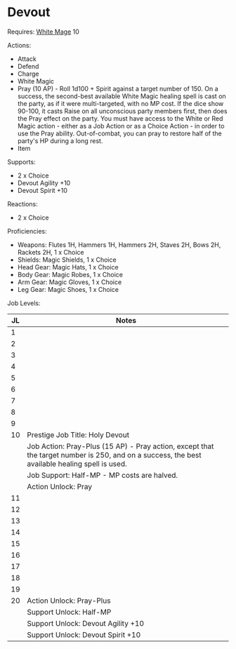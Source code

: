# Devout

Requires: [White Mage](/Jobs/JobDetails/WhiteMage.md) 10

Actions:
- Attack
- Defend
- Charge
- White Magic
- Pray (10 AP) - Roll 1d100 + Spirit against a target number of 150. On a success, the second-best available White Magic healing spell is cast on the party, as if it were multi-targeted, with no MP cost. If the dice show 90-100, it casts Raise on all unconscious party members first, then does the Pray effect on the party. You must have access to the White or Red Magic action - either as a Job Action or as a Choice Action - in order to use the Pray ability. Out-of-combat, you can pray to restore half of the party's HP during a long rest.
- Item

Supports:

- 2 x Choice
- Devout Agility +10
- Devout Spirit +10

Reactions:

- 2 x Choice

Proficiencies:

- Weapons: Flutes 1H, Hammers 1H, Hammers 2H, Staves 2H, Bows 2H, Rackets 2H, 1 x Choice
- Shields: Magic Shields, 1 x Choice
- Head Gear: Magic Hats, 1 x Choice
- Body Gear: Magic Robes, 1 x Choice
- Arm Gear: Magic Gloves, 1 x Choice
- Leg Gear: Magic Shoes, 1 x Choice

Job Levels:

| JL | Notes |
| --- | --- |
| 1 | 
| 2 | 
| 3 | 
| 4 | 
| 5 | 
| 6 | 
| 7 | 
| 8 | 
| 9 | 
| 10 | Prestige Job Title: Holy Devout
|    | Job Action: Pray-Plus (15 AP) - Pray action, except that the target number is 250, and on a success, the best available healing spell is used.
|    | Job Support: Half-MP - MP costs are halved.
|    | Action Unlock: Pray
| 11 | 
| 12 | 
| 13 | 
| 14 | 
| 15 | 
| 16 | 
| 17 | 
| 18 | 
| 19 | 
| 20 | Action Unlock: Pray-Plus
|    | Support Unlock: Half-MP
|    | Support Unlock: Devout Agility +10
|    | Support Unlock: Devout Spirit +10
